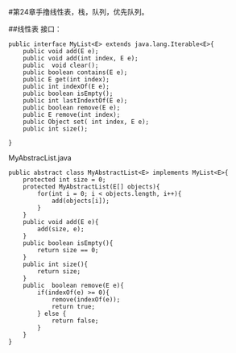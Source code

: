 #第24章手撸线性表，栈，队列，优先队列。

##线性表
接口：

	public interface MyList<E> extends java.lang.Iterable<E>{
		public void add(E e);
		public void add(int index, E e);
		public  void clear();
		public boolean contains(E e);
		public E get(int index);
		public int indexOf(E e);
		public boolean isEmpty();
		public int lastIndextOf(E e);
		public boolean remove(E e);
		public E remove(int index);
		public Object set( int index, E e);
		public int size();

	}

MyAbstracList.java

	public abstract class MyAbstractList<E> implements MyList<E>{
		protected int size = 0;
		protected MyAbstractList(E[] objects){
			for(int i = 0; i < objects.length, i++){
				add(objects[i]);
			}
		}
		public void add(E e){
			add(size, e);
		}
		public boolean isEmpty(){
			return size == 0;
		}
		public int size(){
			return size;
		}
		public  boolean remove(E e){
			if(indexOf(e) >= 0){
				remove(indexOf(e));
				return true;
			} else {
				return false;
			}
		}
	}